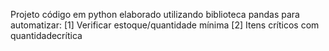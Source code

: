 Projeto código em python elaborado utilizando biblioteca pandas para automatizar: [1] Verificar estoque/quantidade mínima [2] Itens críticos com quantidadecrítica
